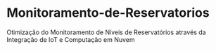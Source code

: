 # Monitoramento-de-Reservatorios
Otimização do Monitoramento de Níveis de Reservatórios através da  Integração de IoT e Computação em  Nuvem
